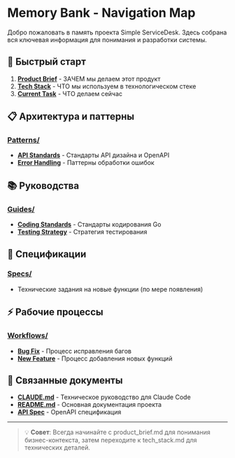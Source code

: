 # Memory Bank - Navigation Map

Добро пожаловать в память проекта Simple ServiceDesk. Здесь собрана вся ключевая информация для понимания и разработки системы.

## 🎯 Быстрый старт

1. **[Product Brief](product_brief.md)** - ЗАЧЕМ мы делаем этот продукт
2. **[Tech Stack](tech_stack.md)** - ЧТО мы используем в технологическом стеке
3. **[Current Task](current_task.md)** - ЧТО делаем сейчас

## 📋 Архитектура и паттерны

### [Patterns/](patterns/)
- **[API Standards](patterns/api_standards.md)** - Стандарты API дизайна и OpenAPI
- **[Error Handling](patterns/error_handling.md)** - Паттерны обработки ошибок

## 📚 Руководства

### [Guides/](guides/)
- **[Coding Standards](guides/coding_standards.md)** - Стандарты кодирования Go
- **[Testing Strategy](guides/testing_strategy.md)** - Стратегия тестирования

## 📝 Спецификации

### [Specs/](specs/)
- Технические задания на новые функции (по мере появления)

## ⚡ Рабочие процессы

### [Workflows/](workflows/)
- **[Bug Fix](workflows/bug_fix.md)** - Процесс исправления багов
- **[New Feature](workflows/new_feature.md)** - Процесс добавления новых функций

## 🔗 Связанные документы

- **[CLAUDE.md](../CLAUDE.md)** - Техническое руководство для Claude Code
- **[README.md](../README.md)** - Основная документация проекта
- **[API Spec](../api/openapi.yaml)** - OpenAPI спецификация

---

> 💡 **Совет**: Всегда начинайте с product_brief.md для понимания бизнес-контекста, затем переходите к tech_stack.md для технических деталей.
